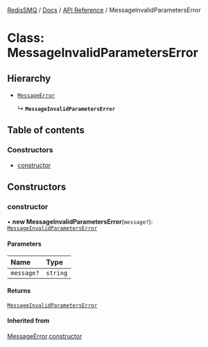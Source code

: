 [RedisSMQ](../../../README.md) / [Docs](../../README.md) / [API Reference](../README.md) / MessageInvalidParametersError

# Class: MessageInvalidParametersError

## Hierarchy

- [`MessageError`](MessageError.md)

  ↳ **`MessageInvalidParametersError`**

## Table of contents

### Constructors

- [constructor](MessageInvalidParametersError.md#constructor)

## Constructors

### constructor

• **new MessageInvalidParametersError**(`message?`): [`MessageInvalidParametersError`](MessageInvalidParametersError.md)

#### Parameters

| Name | Type |
| :------ | :------ |
| `message?` | `string` |

#### Returns

[`MessageInvalidParametersError`](MessageInvalidParametersError.md)

#### Inherited from

[MessageError](MessageError.md).[constructor](MessageError.md#constructor)
